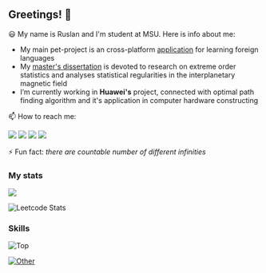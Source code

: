 ## Greetings! :raising_hand:

:smiley: My name is Ruslan and I'm student at MSU. Here is info about me:
- My main pet-project is an cross-platform [application](https://github.com/ruslkhay/ReaBooKivyMD) for learning foreign languages
- My [master's dissertation](https://github.com/ruslkhay/Magfield) is devoted to research on extreme order statistics and analyses statistical regularities in the interplanetary magnetic field
- I’m currently working in **Huawei's** project, connected with optimal path finding algorithm and it's application in computer hardware constructing

📫 How to reach me:

  [<img src="https://img.shields.io/badge/Gmail-D14836?style=for-the-badge&logo=gmail&logoColor=white" />](mailto:khayrusaf@gamil.com)
  [<img src="https://img.shields.io/badge/Telegram-2CA5E0?style=for-the-badge&logo=telegram&logoColor=white" />](https://t.me/Nikolovic)
  [<img src="https://img.shields.io/badge/yandex-%23FF0000.svg?&style=for-the-badge&logo=yandex&logoColor=white" />](mailto:h.ruslan2000@yandex.ru)
  [<img src="https://img.shields.io/badge/LinkedIn-0077B5?style=for-the-badge&logo=linkedin&logoColor=white" />](https://linkedin.com/in/ruslkhay)
  <!--
  [<img src="https://img.shields.io/badge/вконтакте-%232E87FB.svg?&style=for-the-badge&logo=vk&logoColor=white" />](https://vk.com/nikolovic)
  -->
  
:zap: Fun fact: *there are countable number of different infinities*

### My stats

<p align="left" >
  <a href="https://github.com/anuraghazra/github-readme-stats">
    <img  src="https://github-readme-stats.vercel.app/api?username=ruslkhay&&show_icons=true&theme=dracula"/>
  </a>
</p>

![Leetcode Stats](https://leetcard.jacoblin.cool/ruslkhay)

### Skills
<!--
:chart_with_upwards_trend: 
🛠️
![python](https://img.shields.io/badge/Python-FFD43B?style=for-the-badge&logo=python&logoColor=blue)
![numpy](https://img.shields.io/badge/Numpy-777BB4?style=for-the-badge&logo=numpy&logoColor=white)
![scipy](https://img.shields.io/badge/SciPy-654FF0?style=for-the-badge&logo=SciPy&logoColor=white)
![pandas](https://img.shields.io/badge/Pandas-2C2D72?style=for-the-badge&logo=pandas&logoColor=white)
![tensorflow](https://img.shields.io/badge/TensorFlow-FF6F00?style=for-the-badge&logo=tensorflow&logoColor=white)

![sklearn](https://img.shields.io/badge/scikit_learn-F7931E?style=for-the-badge&logo=scikit-learn&logoColor=white)
![pytorch](https://img.shields.io/badge/PyTorch-EE4C2C?style=for-the-badge&logo=pytorch&logoColor=white)
![babel](https://img.shields.io/badge/Babel-F9DC3E?style=for-the-badge&logo=babel&logoColor=white)
![sqlite](https://img.shields.io/badge/Sqlite-003B57?style=for-the-badge&logo=sqlite&logoColor=white)
![postgresql](https://img.shields.io/badge/PostgreSQL-316192?style=for-the-badge&logo=postgresql&logoColor=white)

![cpp](https://img.shields.io/badge/C%2B%2B-00599C?style=for-the-badge&logo=c%2B%2B&logoColor=white)
![c](https://img.shields.io/badge/C-00599C?style=for-the-badge&logo=c&logoColor=white)
![cmake](https://img.shields.io/badge/CMake-064F8C?style=for-the-badge&logo=cmake&logoColor=white)
![git](https://img.shields.io/badge/GIT-E44C30?style=for-the-badge&logo=git&logoColor=white)
![jupyter](https://img.shields.io/badge/Jupyter-F37626.svg?&style=for-the-badge&logo=Jupyter&logoColor=white)
![bash](https://img.shields.io/badge/GNU%20Bash-4EAA25?style=for-the-badge&logo=GNU%20Bash&logoColor=white)

![cs](https://img.shields.io/badge/C%23-239120?style=for-the-badge&logo=csharp&logoColor=white)
![dotnet](https://img.shields.io/badge/.NET-512BD4?style=for-the-badge&logo=dotnet&logoColor=white)
![colab](https://img.shields.io/badge/Colab-F9AB00?style=for-the-badge&logo=googlecolab&color=525252)
![androidstudio](https://img.shields.io/badge/Android_Studio-3DDC84?style=for-the-badge&logo=android-studio&logoColor=white)
![kotlin](https://img.shields.io/badge/Kotlin-B125EA?style=for-the-badge&logo=kotlin&logoColor=white)
![r](https://img.shields.io/badge/R-276DC3?style=for-the-badge&logo=r&logoColor=white)
![conda](https://img.shields.io/badge/conda-342B029.svg?&style=for-the-badge&logo=anaconda&logoColor=white)

![json](https://img.shields.io/badge/json-5E5C5C?style=for-the-badge&logo=json&logoColor=white)
![overleaf](https://img.shields.io/badge/Overleaf-47A141?style=for-the-badge&logo=Overleaf&logoColor=white)
![latex](https://img.shields.io/badge/LaTeX-47A141?style=for-the-badge&logo=LaTeX&logoColor=white)
![markdown](https://img.shields.io/badge/Markdown-000000?style=for-the-badge&logo=markdown&logoColor=white)
![lua](https://img.shields.io/badge/Lua-2C2D72?style=for-the-badge&logo=lua&logoColor=white)
![MD](https://img.shields.io/badge/material%20design-757575?style=for-the-badge&logo=material%20design&logoColor=white)


![linux](https://img.shields.io/badge/Linux-FCC624?style=for-the-badge&logo=linux&logoColor=black)
![windows](https://img.shields.io/badge/Windows-0078D6?style=for-the-badge&logo=windows&logoColor=white)


-->

![Top](https://go-skill-icons.vercel.app/api/icons?i=py,cpp,git,postgres,jupyter&titles=true)

[![Other](https://skillicons.dev/icons?i=bash,c,cs,dotnet,r)](https://skillicons.dev)

<!--
[![Else](https://skillicons.dev/icons?i=linux,windows,github,gitlab)](https://skillicons.dev)
-->
<!--
![image](https://github-readme-stats.vercel.app/api/top-langs/?username=ruslkhay&theme=dark)
-->
